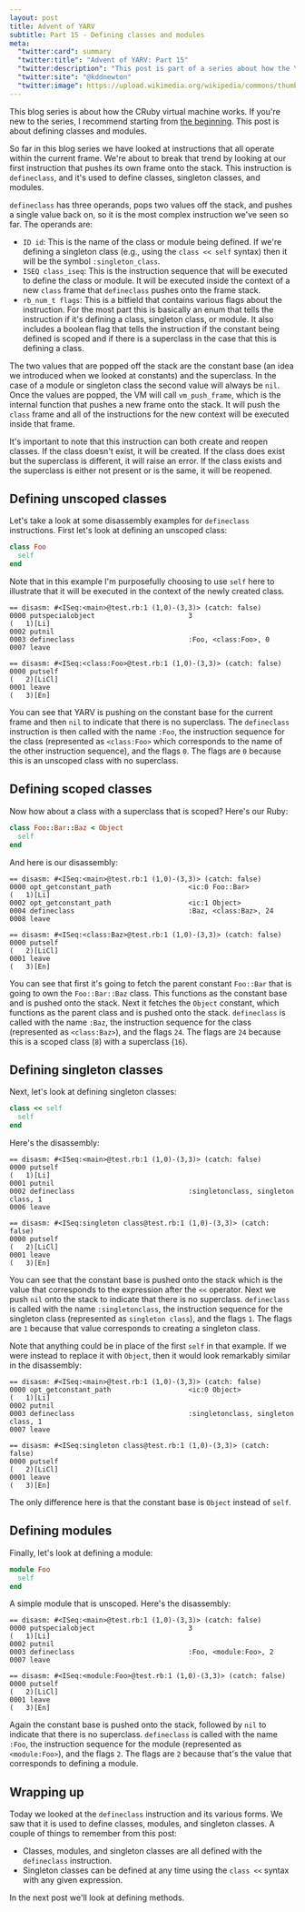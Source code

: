 ```yaml
---
layout: post
title: Advent of YARV
subtitle: Part 15 - Defining classes and modules
meta:
  "twitter:card": summary
  "twitter:title": "Advent of YARV: Part 15"
  "twitter:description": "This post is part of a series about how the YARV virtual machine works."
  "twitter:site": "@kddnewton"
  "twitter:image": https://upload.wikimedia.org/wikipedia/commons/thumb/7/73/Ruby_logo.svg/1200px-Ruby_logo.svg.png
---
```


This blog series is about how the CRuby virtual machine works. If you're new to the series, I recommend starting from [the beginning](/2022/11/30/advent-of-yarv-part-0). This post is about defining classes and modules.

So far in this blog series we have looked at instructions that all operate within the current frame. We're about to break that trend by looking at our first instruction that pushes its own frame onto the stack. This instruction is `defineclass`, and it's used to define classes, singleton classes, and modules.

`defineclass` has three operands, pops two values off the stack, and pushes a single value back on, so it is the most complex instruction we've seen so far. The operands are:

* `ID id`: This is the name of the class or module being defined. If we're defining a singleton class (e.g., using the `class << self` syntax) then it will be the symbol `:singleton_class`.
* `ISEQ class_iseq`: This is the instruction sequence that will be executed to define the class or module. It will be executed inside the context of a new `class` frame that `defineclass` pushes onto the frame stack.
* `rb_num_t flags`: This is a bitfield that contains various flags about the instruction. For the most part this is basically an enum that tells the instruction if it's defining a class, singleton class, or module. It also includes a boolean flag that tells the instruction if the constant being defined is scoped and if there is a superclass in the case that this is defining a class.

The two values that are popped off the stack are the constant base (an idea we introduced when we looked at constants) and the superclass. In the case of a module or singleton class the second value will always be `nil`. Once the values are popped, the VM will call `vm_push_frame`, which is the internal function that pushes a new frame onto the stack. It will push the `class` frame and all of the instructions for the new context will be executed inside that frame.

It's important to note that this instruction can both create and reopen classes. If the class doesn't exist, it will be created. If the class does exist but the superclass is different, it will raise an error. If the class exists and the superclass is either not present or is the same, it will be reopened.

## Defining unscoped classes

Let's take a look at some disassembly examples for `defineclass` instructions. First let's look at defining an unscoped class:

```ruby
class Foo
  self
end
```

Note that in this example I'm purposefully choosing to use `self` here to illustrate that it will be executed in the context of the newly created class.

```
== disasm: #<ISeq:<main>@test.rb:1 (1,0)-(3,3)> (catch: false)
0000 putspecialobject                       3                         (   1)[Li]
0002 putnil
0003 defineclass                            :Foo, <class:Foo>, 0
0007 leave

== disasm: #<ISeq:<class:Foo>@test.rb:1 (1,0)-(3,3)> (catch: false)
0000 putself                                                          (   2)[LiCl]
0001 leave                                                            (   3)[En]
```

You can see that YARV is pushing on the constant base for the current frame and then `nil` to indicate that there is no superclass. The `defineclass` instruction is then called with the name `:Foo`, the instruction sequence for the class (represented as `<class:Foo>` which corresponds to the name of the other instruction sequence), and the flags `0`. The flags are `0` because this is an unscoped class with no superclass.

## Defining scoped classes

Now how about a class with a superclass that is scoped? Here's our Ruby:

```ruby
class Foo::Bar::Baz < Object
  self
end
```

And here is our disassembly:

```
== disasm: #<ISeq:<main>@test.rb:1 (1,0)-(3,3)> (catch: false)
0000 opt_getconstant_path                   <ic:0 Foo::Bar>           (   1)[Li]
0002 opt_getconstant_path                   <ic:1 Object>
0004 defineclass                            :Baz, <class:Baz>, 24
0008 leave

== disasm: #<ISeq:<class:Baz>@test.rb:1 (1,0)-(3,3)> (catch: false)
0000 putself                                                          (   2)[LiCl]
0001 leave                                                            (   3)[En]
```

You can see that first it's going to fetch the parent constant `Foo::Bar` that is going to own the `Foo::Bar::Baz` class. This functions as the constant base and is pushed onto the stack. Next it fetches the `Object` constant, which functions as the parent class and is pushed onto the stack. `defineclass` is called with the name `:Baz`, the instruction sequence for the class (represented as `<class:Baz>`), and the flags `24`. The flags are `24` because this is a scoped class (`8`) with a superclass (`16`).

## Defining singleton classes

Next, let's look at defining singleton classes:

```ruby
class << self
  self
end
```

Here's the disassembly:

```
== disasm: #<ISeq:<main>@test.rb:1 (1,0)-(3,3)> (catch: false)
0000 putself                                                          (   1)[Li]
0001 putnil
0002 defineclass                            :singletonclass, singleton class, 1
0006 leave

== disasm: #<ISeq:singleton class@test.rb:1 (1,0)-(3,3)> (catch: false)
0000 putself                                                          (   2)[LiCl]
0001 leave                                                            (   3)[En]
```

You can see that the constant base is pushed onto the stack which is the value that corresponds to the expression after the `<<` operator. Next we push `nil` onto the stack to indicate that there is no superclass. `defineclass` is called with the name `:singletonclass`, the instruction sequence for the singleton class (represented as `singleton class`), and the flags `1`. The flags are `1` because that value corresponds to creating a singleton class.

Note that anything could be in place of the first `self` in that example. If we were instead to replace it with `Object`, then it would look remarkably similar in the disassembly:

```
== disasm: #<ISeq:<main>@test.rb:1 (1,0)-(3,3)> (catch: false)
0000 opt_getconstant_path                   <ic:0 Object>             (   1)[Li]
0002 putnil
0003 defineclass                            :singletonclass, singleton class, 1
0007 leave

== disasm: #<ISeq:singleton class@test.rb:1 (1,0)-(3,3)> (catch: false)
0000 putself                                                          (   2)[LiCl]
0001 leave                                                            (   3)[En]
```

The only difference here is that the constant base is `Object` instead of `self`.

## Defining modules

Finally, let's look at defining a module:

```ruby
module Foo
  self
end
```

A simple module that is unscoped. Here's the disassembly:

```
== disasm: #<ISeq:<main>@test.rb:1 (1,0)-(3,3)> (catch: false)
0000 putspecialobject                       3                         (   1)[Li]
0002 putnil
0003 defineclass                            :Foo, <module:Foo>, 2
0007 leave

== disasm: #<ISeq:<module:Foo>@test.rb:1 (1,0)-(3,3)> (catch: false)
0000 putself                                                          (   2)[LiCl]
0001 leave                                                            (   3)[En]
```

Again the constant base is pushed onto the stack, followed by `nil` to indicate that there is no superclass. `defineclass` is called with the name `:Foo`, the instruction sequence for the module (represented as `<module:Foo>`), and the flags `2`. The flags are `2` because that's the value that corresponds to defining a module.

## Wrapping up

Today we looked at the `defineclass` instruction and its various forms. We saw that it is used to define classes, modules, and singleton classes. A couple of things to remember from this post:

* Classes, modules, and singleton classes are all defined with the `defineclass` instruction.
* Singleton classes can be defined at any time using the `class <<` syntax with any given expression.

In the next post we'll look at defining methods.
